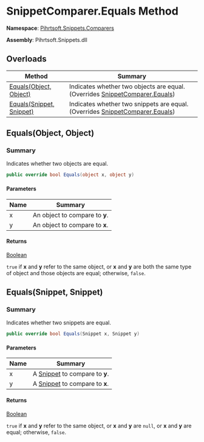 # SnippetComparer\.Equals Method

**Namespace**: [Pihrtsoft.Snippets.Comparers](../../README.md)

**Assembly**: Pihrtsoft\.Snippets\.dll

## Overloads

| Method | Summary |
| ------ | ------- |
| [Equals(Object, Object)](#Pihrtsoft_Snippets_Comparers_SnippetComparer_1_Equals_System_Object_System_Object_) | Indicates whether two objects are equal\. \(Overrides [SnippetComparer.Equals](../../SnippetComparer/Equals/README.md#Pihrtsoft_Snippets_Comparers_SnippetComparer_Equals_System_Object_System_Object_)\) |
| [Equals(Snippet, Snippet)](#Pihrtsoft_Snippets_Comparers_SnippetComparer_1_Equals_Pihrtsoft_Snippets_Snippet_Pihrtsoft_Snippets_Snippet_) | Indicates whether two snippets are equal\. \(Overrides [SnippetComparer.Equals](../../SnippetComparer/Equals/README.md#Pihrtsoft_Snippets_Comparers_SnippetComparer_Equals_Pihrtsoft_Snippets_Snippet_Pihrtsoft_Snippets_Snippet_)\) |

## Equals\(Object, Object\)<a name="Pihrtsoft_Snippets_Comparers_SnippetComparer_1_Equals_System_Object_System_Object_"></a>

### Summary

Indicates whether two objects are equal\.

```csharp
public override bool Equals(object x, object y)
```

#### Parameters

| Name | Summary |
| ---- | ------- |
| x | An object to compare to **y**\. |
| y | An object to compare to **x**\. |

#### Returns

[Boolean](https://docs.microsoft.com/en-us/dotnet/api/system.boolean)

`true` if **x** and **y** refer to the same object, or **x** and **y** are both the same type of object and those objects are equal; otherwise, `false`\.

## Equals\(Snippet, Snippet\)<a name="Pihrtsoft_Snippets_Comparers_SnippetComparer_1_Equals_Pihrtsoft_Snippets_Snippet_Pihrtsoft_Snippets_Snippet_"></a>

### Summary

Indicates whether two snippets are equal\.

```csharp
public override bool Equals(Snippet x, Snippet y)
```

#### Parameters

| Name | Summary |
| ---- | ------- |
| x | A [Snippet](../../../Snippet/README.md) to compare to **y**\. |
| y | A [Snippet](../../../Snippet/README.md) to compare to **x**\. |

#### Returns

[Boolean](https://docs.microsoft.com/en-us/dotnet/api/system.boolean)

`true` if **x** and **y** refer to the same object, or **x** and **y** are `null`, or **x** and **y** are equal; otherwise, `false`\.